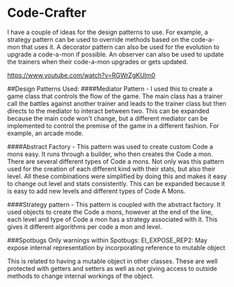 # Code-Crafter
I have a couple of ideas for the design patterns to use.  For example, a strategy pattern can be used to override methods
based on the code-a-mon that uses it.  A decorator pattern can also be used for the evolution to upgrade a code-a-mon if 
possible. An observer can also be used to update the trainers when their code-a-mon upgrades or gets updated.

https://www.youtube.com/watch?v=RGWrZgKUIm0

##Design Patterns Used:
####Mediator Pattern - 
I used this to create a game class that controls the flow of the game.  The main class has a trainer 
call the battles against another trainer and leads to the trainer class but then directs to the mediator to interact 
between two. 
This can be expanded because the main code won't change, but a different mediator can be implemented to control the 
premise of the game in a different fashion.  For example, an arcade mode. 

####Abstract Factory - 
This pattern was used to create custom Code a mons easy.  It runs through a builder, who then 
creates the Code a mon.  There are several different types of Code a mons.  Not only was this pattern used for the 
creation of each different kind with their stats, but also their level.  All these combinations were simplified by 
doing this and makes it easy to change out level and stats consistently. 
This can be expanded because it is easy to add new levels and different types of Code A Mons.

####Strategy pattern - 
This pattern is coupled with the abstract factory.  It used objects to create the Code a mons, 
however at the end of the line, each level and type of Code a mon has a strategy associated with it.  This gives it 
different algorithms per code a mon and level. 

###Spotbugs
Only warnings within Spotbugs: 
EI_EXPOSE_REP2: May expose internal representation by incorporating reference to mutable object

This is related to having a mutable object in other classes.  These are well protected with getters and setters 
as well as not giving access to outside methods to change internal workings of the object.





